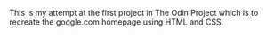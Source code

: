 This is my attempt at the first project in The Odin Project which is to recreate the google.com homepage using HTML and CSS. 